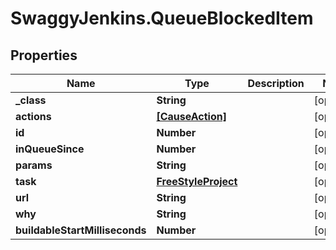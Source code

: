 # SwaggyJenkins.QueueBlockedItem

## Properties
Name | Type | Description | Notes
------------ | ------------- | ------------- | -------------
**_class** | **String** |  | [optional] 
**actions** | [**[CauseAction]**](CauseAction.md) |  | [optional] 
**id** | **Number** |  | [optional] 
**inQueueSince** | **Number** |  | [optional] 
**params** | **String** |  | [optional] 
**task** | [**FreeStyleProject**](FreeStyleProject.md) |  | [optional] 
**url** | **String** |  | [optional] 
**why** | **String** |  | [optional] 
**buildableStartMilliseconds** | **Number** |  | [optional] 


